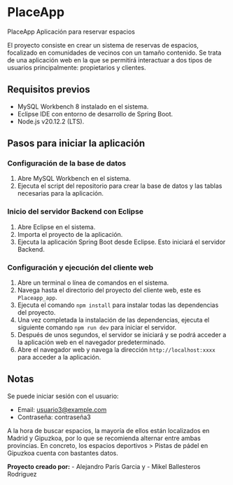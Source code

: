# PlaceApp
PlaceApp Aplicación para reservar espacios

El proyecto consiste en crear un sistema de reservas de espacios, 
focalizado en comunidades de vecinos con un tamaño contenido. 
Se trata de una aplicación web en la que se permitirá interactuar a dos tipos de usuarios principalmente: propietarios y clientes. 


## Requisitos previos

- MySQL Workbench 8 instalado en el sistema.
- Eclipse IDE con entorno de desarrollo de Spring Boot.
- Node.js v20.12.2 (LTS).

## Pasos para iniciar la aplicación

### Configuración de la base de datos

1. Abre MySQL Workbench en el sistema.
2. Ejecuta el script del repositorio para crear la base de datos y las tablas necesarias para la aplicación.

### Inicio del servidor Backend con Eclipse

1. Abre Eclipse en el sistema.
2. Importa el proyecto de la aplicación.
3. Ejecuta la aplicación Spring Boot desde Eclipse. Esto iniciará el servidor Backend.

### Configuración y ejecución del cliente web

1. Abre un terminal o línea de comandos en el sistema.
2. Navega hasta el directorio del proyecto del cliente web, este es `Placeapp_app`.
3. Ejecuta el comando `npm install` para instalar todas las dependencias del proyecto.
4. Una vez completada la instalación de las dependencias, ejecuta el siguiente comando `npm run dev` para iniciar el servidor.
5. Después de unos segundos, el servidor se iniciará y se podrá acceder a la aplicación web en el navegador predeterminado.
6. Abre el navegador web y navega la dirección `http://localhost:xxxx` para acceder a la aplicación.

## Notas

Se puede iniciar sesión con el usuario:

- Email: usuario3@example.com
- Contraseña: contraseña3

A la hora de buscar espacios, la mayoría de ellos están localizados en Madrid y Gipuzkoa, por lo que se recomienda alternar entre ambas provincias. En concreto, los espacios deportivos > Pistas de pádel en Gipuzkoa cuenta con bastantes datos.



**Proyecto creado por:**
    - Alejandro París Garcia y
    - Mikel Ballesteros Rodriguez 
